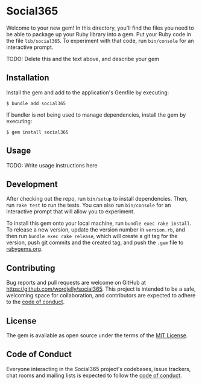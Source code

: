 # Social365

Welcome to your new gem! In this directory, you'll find the files you need to be able to package up your Ruby library into a gem. Put your Ruby code in the file `lib/social365`. To experiment with that code, run `bin/console` for an interactive prompt.

TODO: Delete this and the text above, and describe your gem

## Installation

Install the gem and add to the application's Gemfile by executing:

    $ bundle add social365

If bundler is not being used to manage dependencies, install the gem by executing:

    $ gem install social365

## Usage

TODO: Write usage instructions here

## Development

After checking out the repo, run `bin/setup` to install dependencies. Then, run `rake test` to run the tests. You can also run `bin/console` for an interactive prompt that will allow you to experiment.

To install this gem onto your local machine, run `bundle exec rake install`. To release a new version, update the version number in `version.rb`, and then run `bundle exec rake release`, which will create a git tag for the version, push git commits and the created tag, and push the `.gem` file to [rubygems.org](https://rubygems.org).

## Contributing

Bug reports and pull requests are welcome on GitHub at https://github.com/wordjelly/social365. This project is intended to be a safe, welcoming space for collaboration, and contributors are expected to adhere to the [code of conduct](https://github.com/wordjelly/social365/blob/master/CODE_OF_CONDUCT.md).

## License

The gem is available as open source under the terms of the [MIT License](https://opensource.org/licenses/MIT).

## Code of Conduct

Everyone interacting in the Social365 project's codebases, issue trackers, chat rooms and mailing lists is expected to follow the [code of conduct](https://github.com/wordjelly/social365/blob/master/CODE_OF_CONDUCT.md).
